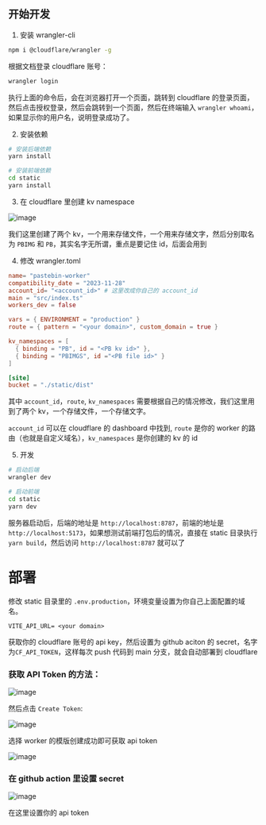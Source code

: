 ## 开始开发

1. 安装 wrangler-cli

```bash
npm i @cloudflare/wrangler -g
```

根据文档登录 cloudflare 账号：

```bash
wrangler login
```

执行上面的命令后，会在浏览器打开一个页面，跳转到 cloudflare 的登录页面，然后点击授权登录，然后会跳转到一个页面，然后在终端输入 `wrangler whoami`，如果显示你的用户名，说明登录成功了。

2. 安装依赖

```bash
# 安装后端依赖
yarn install

# 安装前端依赖
cd static
yarn install
```

3. 在 cloudflare 里创建 kv namespace

![image](https://as.al/file/zLTJTR)

我们这里创建了两个 kv，一个用来存储文件，一个用来存储文字，然后分别取名为 `PBIMG` 和 `PB`，其实名字无所谓，重点是要记住 id，后面会用到

4. 修改 wrangler.toml

```toml
name= "pastebin-worker"
compatibility_date = "2023-11-28"
account_id= "<account_id>" # 这里改成你自己的 account_id
main = "src/index.ts"
workers_dev = false

vars = { ENVIRONMENT = "production" }
route = { pattern = "<your domain>", custom_domain = true }

kv_namespaces = [
  { binding = "PB", id = "<PB kv id>" },
  { binding = "PBIMGS", id ="<PB file id>" }
]

[site]
bucket = "./static/dist"
```

其中 `account_id`，`route`, `kv_namespaces` 需要根据自己的情况修改，我们这里用到了两个 kv，一个存储文件，一个存储文字。

`account_id` 可以在 cloudflare 的 dashboard 中找到, `route` 是你的 worker 的路由（也就是自定义域名），`kv_namespaces` 是你创建的 kv 的 id

5. 开发

```bash
# 启动后端
wrangler dev

# 启动前端
cd static
yarn dev
```

服务器启动后，后端的地址是 `http://localhost:8787`，前端的地址是 `http://localhost:5173`，如果想测试前端打包后的情况，直接在 static 目录执行 `yarn build`，然后访问 `http://localhost:8787` 就可以了

# 部署

修改 static 目录里的 `.env.production`，环境变量设置为你自己上面配置的域名。

```env
VITE_API_URL= <your domain>
```

获取你的 cloudflare 账号的 api key，然后设置为 github aciton 的 secret，名字为`CF_API_TOKEN`，这样每次 push 代码到 main 分支，就会自动部署到 cloudflare

### 获取 API Token 的方法：

![image](https://as.al/file/wRVEmh)

然后点击 `Create Token`:

![image](https://as.al/file/5a927R)

选择 worker 的模版创建成功即可获取 api token

![image](https://as.al/file/0PhErY)

### 在 github action 里设置 secret

![image](https://as.al/file/HY97Ka)

在这里设置你的 api token
